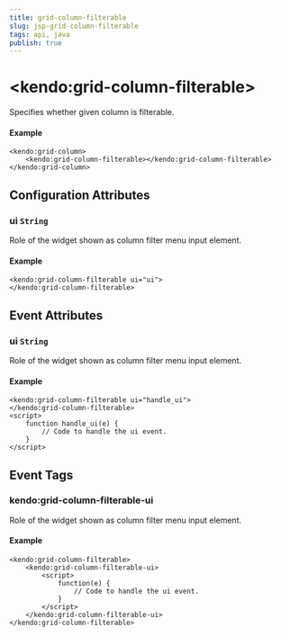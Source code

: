 ```yaml
---
title: grid-column-filterable
slug: jsp-grid-column-filterable
tags: api, java
publish: true
---
```


# \<kendo:grid-column-filterable\>

Specifies whether given column is filterable.

#### Example
    <kendo:grid-column>
        <kendo:grid-column-filterable></kendo:grid-column-filterable>
    </kendo:grid-column>

## Configuration Attributes

### ui `String`

Role of the widget shown as column filter menu input element.

#### Example
    <kendo:grid-column-filterable ui="ui">
    </kendo:grid-column-filterable>


## Event Attributes

### ui `String`

Role of the widget shown as column filter menu input element.

#### Example
    <kendo:grid-column-filterable ui="handle_ui">
    </kendo:grid-column-filterable>
    <script>
        function handle_ui(e) {
            // Code to handle the ui event.
        }
    </script>

## Event Tags

### kendo:grid-column-filterable-ui

Role of the widget shown as column filter menu input element.

#### Example
    <kendo:grid-column-filterable>
        <kendo:grid-column-filterable-ui>
            <script>
                function(e) {
                    // Code to handle the ui event.
                }
            </script>
        </kendo:grid-column-filterable-ui>
    </kendo:grid-column-filterable>


